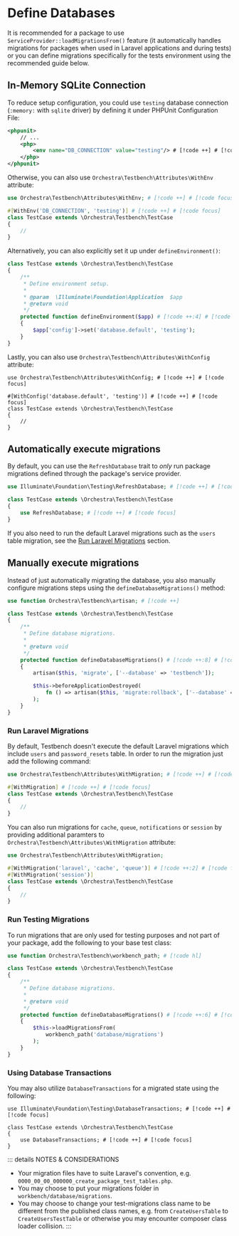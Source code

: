 # Define Databases

It is recommended for a package to use `ServiceProvider::loadMigrationsFrom()` feature (it automatically handles migrations for packages when used in Laravel applications and during tests) or you can define migrations specifically for the tests environment using the recommended guide below.

## In-Memory SQLite Connection

To reduce setup configuration, you could use `testing` database connection (`:memory:` with `sqlite` driver) by defining it under PHPUnit Configuration File:

```xml
<phpunit>
    // ...
    <php>
        <env name="DB_CONNECTION" value="testing"/> # [!code ++] # [!code focus]
    </php>
</phpunit>
```

Otherwise, you can also use `Orchestra\Testbench\Attributes\WithEnv` attribute:

```php
use Orchestra\Testbench\Attributes\WithEnv; # [!code ++] # [!code focus]

#[WithEnv('DB_CONNECTION', 'testing')] # [!code ++] # [!code focus]
class TestCase extends \Orchestra\Testbench\TestCase
{
    //
}
```

Alternatively, you can also explicitly set it up under `defineEnvironment()`: 

```php
class TestCase extends \Orchestra\Testbench\TestCase
{
    /**
     * Define environment setup.
     *
     * @param  \Illuminate\Foundation\Application  $app
     * @return void
     */
    protected function defineEnvironment($app) # [!code ++:4] # [!code focus:4]
    {
        $app['config']->set('database.default', 'testing');
    }
}
```

Lastly, you can also use `Orchestra\Testbench\Attributes\WithConfig` attribute:

```php{1,3}
use Orchestra\Testbench\Attributes\WithConfig; # [!code ++] # [!code focus]

#[WithConfig('database.default', 'testing')] # [!code ++] # [!code focus]
class TestCase extends \Orchestra\Testbench\TestCase 
{
    //
}
```

## Automatically execute migrations

By default, you can use the `RefreshDatabase` trait to *only* run package migrations defined through the package's service provider.

```php
use Illuminate\Foundation\Testing\RefreshDatabase; # [!code ++] # [!code focus]

class TestCase extends \Orchestra\Testbench\TestCase
{
    use RefreshDatabase; # [!code ++] # [!code focus]
}
```

If you also need to run the default Laravel migrations such as the `users` table migration, see the [Run Laravel Migrations](#run-laravel-migrations) section.

## Manually execute migrations

Instead of just automatically migrating the database, you also manually configure migrations steps using the `defineDatabaseMigrations()` method:

```php
use function Orchestra\Testbench\artisan; # [!code ++]

class TestCase extends \Orchestra\Testbench\TestCase
{
    /**
     * Define database migrations.
     *
     * @return void
     */
    protected function defineDatabaseMigrations() # [!code ++:8] # [!code focus:8]
    {
        artisan($this, 'migrate', ['--database' => 'testbench']);

        $this->beforeApplicationDestroyed(
            fn () => artisan($this, 'migrate:rollback', ['--database' => 'testbench'])
        );
    }
}
```

### Run Laravel Migrations

By default, Testbench doesn't execute the default Laravel migrations which include `users` and `password_resets` table. In order to run the migration just add the following command:

```php
use Orchestra\Testbench\Attributes\WithMigration; # [!code ++] # [!code focus]

#[WithMigration] # [!code ++] # [!code focus]
class TestCase extends \Orchestra\Testbench\TestCase
{
    //
}
```

You can also run migrations for `cache`, `queue`, `notifications` or `session` by providing additional paramters to `Orchestra\Testbench\Attributes\WithMigration` attribute:

```php
use Orchestra\Testbench\Attributes\WithMigration; 

#[WithMigration('laravel', 'cache', 'queue')] # [!code ++:2] # [!code focus:2]
#[WithMigration('session')]
class TestCase extends \Orchestra\Testbench\TestCase
{
    //
}
```

### Run Testing Migrations

To run migrations that are only used for testing purposes and not part of your package, add the following to your base test class:

```php
use function Orchestra\Testbench\workbench_path; # [!code hl]

class TestCase extends \Orchestra\Testbench\TestCase
{
    /**
     * Define database migrations.
     *
     * @return void
     */
    protected function defineDatabaseMigrations() # [!code ++:6] # [!code focus:6]
    {
        $this->loadMigrationsFrom(
            workbench_path('database/migrations')
        );
    }
}
```

### Using Database Transactions

You may also utilize `DatabaseTransactions` for a migrated state using the following:

```php{1,5}
use Illuminate\Foundation\Testing\DatabaseTransactions; # [!code ++] # [!code focus]

class TestCase extends \Orchestra\Testbench\TestCase
{
    use DatabaseTransactions; # [!code ++] # [!code focus]
}
```

::: details NOTES & CONSIDERATIONS

* Your migration files have to suite Laravel's convention, e.g. `0000_00_00_000000_create_package_test_tables.php`.
* You may choose to put your migrations folder in `workbench/database/migrations`.
* You may choose to change your test-migrations class name to be different from the published class names, e.g. from `CreateUsersTable` to `CreateUsersTestTable` or otherwise you may encounter composer class loader collision.
:::

